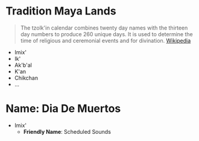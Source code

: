 # Tradition Maya Lands

> The tzolk'in calendar combines twenty day names with the thirteen day numbers to produce 260 unique days. It is used to determine the time of religious and ceremonial events and for divination. [Wikipedia](https://en.wikipedia.org/wiki/Maya_calendar)

- Imix'
- Ik'
- Ak'b'al
- K'an
- Chikchan
- ...

# Name: Dia De Muertos

- Imix'
  - __Friendly Name__: Scheduled Sounds
